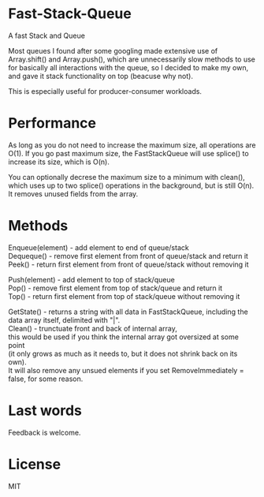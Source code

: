 # Fast-Stack-Queue
A fast Stack and Queue

Most queues I found after some googling made extensive use of Array.shift() and Array.push(), which are unnecessarily slow methods to use for basically all interactions with the queue, so I decided to make my own, and gave it stack functionality on top (beacuse why not).

This is especially useful for producer-consumer workloads.

# Performance
As long as you do not need to increase the maximum size, all operations are O(1).
If you go past maximum size, the FastStackQueue will use splice() to increase its size, which is O(n).

You can optionally decrese the maximum size to a minimum with clean(), which uses up to two splice() operations in the background, but is still O(n).  
It removes unused fields from the array.

# Methods

Enqueue(element) - add element to end of queue/stack   
Dequeque() - remove first element from front of queue/stack and return it  
Peek() - return first element from front of queue/stack without removing it  

Push(element) - add element to top of stack/queue  
Pop() - remove first element from top of stack/queue and return it  
Top() - return first element from top of stack/queue without removing it  

GetState() - returns a string with all data in FastStackQueue, including the data array itself, delimited with "|".  
Clean() - trunctuate front and back of internal array,  
this would be used if you think the internal array got oversized at some point  
(it only grows as much as it needs to, but it does not shrink back on its own).  
It will also remove any unsued elements if you set RemoveImmediately = false, for some reason.

# Last words
Feedback is welcome.

# License
MIT
